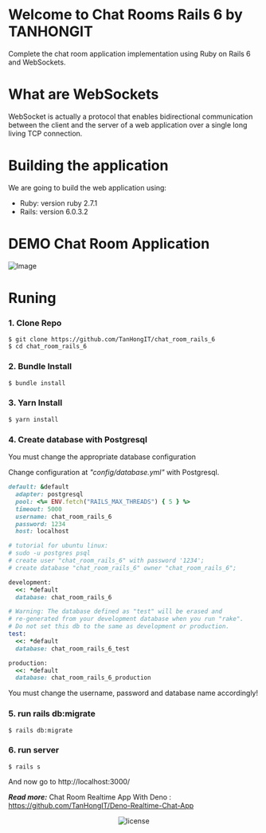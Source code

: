 # Welcome to Chat Rooms Rails 6 by TANHONGIT
Complete the chat room application implementation using Ruby on Rails 6 and WebSockets.

# What are WebSockets
WebSocket is actually a protocol that enables bidirectional communication between the client and the server of a web application over a single long living TCP connection.

# Building the application
We are going to build the web application using:

- Ruby: version ruby 2.7.1
- Rails: version 6.0.3.2

# DEMO Chat Room Application
![Image](https://media.giphy.com/media/U4FeYRecUZls67UEXv/giphy.gif)

# Runing

### 1. Clone Repo

```
$ git clone https://github.com/TanHongIT/chat_room_rails_6
$ cd chat_room_rails_6
```

### 2. Bundle Install 

```
$ bundle install
```

### 3. Yarn Install 

```
$ yarn install
```

### 4. Create database with Postgresql

You must change the appropriate database configuration

Change configuration at _"config/database.yml"_ with Postgresql.

```ruby
default: &default
  adapter: postgresql
  pool: <%= ENV.fetch("RAILS_MAX_THREADS") { 5 } %>
  timeout: 5000
  username: chat_room_rails_6
  password: 1234
  host: localhost

# tutorial for ubuntu linux:
# sudo -u postgres psql
# create user "chat_room_rails_6" with password '1234';  
# create database "chat_room_rails_6" owner "chat_room_rails_6"; 

development:
  <<: *default
  database: chat_room_rails_6

# Warning: The database defined as "test" will be erased and
# re-generated from your development database when you run "rake".
# Do not set this db to the same as development or production.
test:
  <<: *default
  database: chat_room_rails_6_test

production:
  <<: *default
  database: chat_room_rails_6_production
```

You must change the username, password and database name accordingly!

### 5. run rails db:migrate

```
$ rails db:migrate
```

### 6. run server

```
$ rails s
```

And now go to  http://localhost:3000/

_**Read more:**_ Chat Room Realtime App With Deno : https://github.com/TanHongIT/Deno-Realtime-Chat-App

<p align="center">
     <img src="https://img.shields.io/packagist/l/doctrine/orm.svg" data-origin="https://img.shields.io/packagist/l/doctrine/orm.svg" alt="license">
</p>
